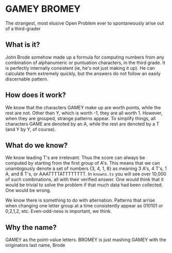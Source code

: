 # GAMEY BROMEY
The strangest, most elusive Open Problem ever to spontaneously arise out of a third-grader

## What is it?
John Brode somehow made up a formula for computing numbers from any combination of 
alphanumeric or puntuation characters, in the third grade. It is perfectly internally consistent
(ie, he's not just making it up). He can calculate them extremely quickly, but the
answers do not follow an easily discernable pattern.

## How does it work?
We know that the characters GAMEY make up are worth points, while the rest are not. Other than Y, which is 
worth -1, they are all worth 1. However, when they are grouped, strange patterns appear. To simplify things,
all characters GAME are denoted by an A, while the rest are denoted by a T (and Y by Y, of course).

## What do we know?
We know leading T's are irrelevant. Thus the score can always be computed by starting from the first
group of A's. This means that we can unambigously denote a set of numbers {3, 4, 1, 8} as meaning 
3 A's, 4 T's, 1 A, and 8 T's, or AAATTTTATTTTTTTT. In `knowns.ts` you will see over 10,000 of such combinations,
all with their verified answer. One would think that it would be trivial to solve the problem if that
much data had been collected. One would be wrong.

We know there is something to do with alternation. Patterns that arrise when changing one letter group 
at a time consistently appear as 010101 or 0,2,1,2, etc. Even-odd-ness is important, we think.


## Why the name?
GAMEY as the point-value letters. BROMEY is just mashing GAMEY with the originators last name, Brode
